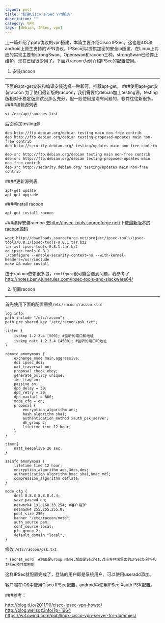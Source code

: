 ```yaml
---
layout: post
title: "搭建Cisco IPSec VPN服务"
description: ""
category: VPN
tags: [debian, IPSec, vpn]
---
```

上一篇介绍了pptp协议的vpn搭建，本篇主要介绍Cisco IPSec，这也是iOS和android上原生支持的VPN协议。IPSec可以提供加密的安全ip隧道，在Linux上对应的实现主要有strongSwan、Openswan和racoon三种。strongSwan已经停止维护，现在已经很少用了。下面以racoon为例介绍IPSec的配置使用。

1. 安装racoon
---
下面的apt-get安装和编译安装选择一种即可，推荐apt-get。
###使用apt-get安装racoon
为了使用最新版的racoon，我们需要给debian加上testing源。testing版相对于稳定版测试没那么充分，但一般使用是没有问题的，软件往往新很多。  
####编辑源列表
	
	vi /etc/apt/sources.list
	
后面添加testing源

    deb http://ftp.debian.org/debian testing main non-free contrib
    deb http://ftp.debian.org/debian testing-proposed-updates main non-free contrib
    deb http://security.debian.org/ testing/updates main non-free contrib
    
    deb-src http://ftp.debian.org/debian testing main non-free contrib
    deb-src http://ftp.debian.org/debian testing-proposed-updates main non-free contrib
    deb-src http://security.debian.org/ testing/updates main non-free contrib
####更新源列表

	apt-get update
	apt-get upgrade
####install racoon
    apt-get install racoon
###编译安装racoon
去<http://ipsec-tools.sourceforge.net/>下载[最新版本的racoon源码](http://sourceforge.net/projects/ipsec-tools/files/latest/download?source=files)

    wget http://downloads.sourceforge.net/project/ipsec-tools/ipsec-tools/0.8.1/ipsec-tools-0.8.1.tar.bz2
    tar xvf ipsec-tools-0.8.1.tar.bz2
    cd ipsec-tools-0.8.1
    ./configure --enable-security-context=no --with-kernel-headers=/usr/include
    make && make install
由于racoon依赖很多包，`configure`很可能会遇到问题，我参考了<http://notes.benv.junerules.com/ipsec-tools-and-slackware64/>
2. 配置racoon
---
首先使用下面的配置替换`/etc/racoon/racoon.conf`
		
	log info;
	path include "/etc/racoon";
	path pre_shared_key "/etc/racoon/psk.txt";
	
	listen {
		isakmp 1.2.3.4 [500]; #监听的端口和地址
		isakmp_natt 1.2.3.4 [4500]; #监听的端口和地址
	}
	
	remote anonymous {
	    exchange_mode main,aggressive;
	    doi ipsec_doi;
	    nat_traversal on;
	    proposal_check obey;
	    generate_policy unique;
	    ike_frag on;
	    passive on;
	    dpd_delay = 30;
	    dpd_retry = 30;
	    dpd_maxfail = 800;
	    mode_cfg = on;
	    proposal {
	        encryption_algorithm aes;
	        hash_algorithm sha1;
	        authentication_method xauth_psk_server;
	        dh_group 2;
	        lifetime time 12 hour;
	    }
	}
	
	timer{
	    natt_keepalive 20 sec;
	}
	
	sainfo anonymous {
	    lifetime time 12 hour;
	    encryption_algorithm aes,3des,des;
	    authentication_algorithm hmac_sha1,hmac_md5;
	    compression_algorithm deflate;
	}
	
	mode_cfg {
	    dns4 8.8.8.8,8.8.4.4;
	    save_passwd on;
	    network4 192.168.33.254; #客户端IP
	    netmask4 255.255.255.0;
	    pool_size 250;
	    banner "/etc/racoon/motd";
	    auth_source pam;
	    conf_source local;
	    pfs_group 2;
	    default_domain "local";
	}
修改 `/etc/racoon/psk.txt`
    * secret_word  #前面是Group Name,后面是Secret,对应客户端里面的IPSec识别符和IPSec预共享密钥
这样IPSec就配置完成了，登陆的用户即是系统用户，可以使用useradd添加。  
客户端在iOS中使用Cisco IPSec配置，android中使用IPSec Xauth PSK配置。
###参考：
<http://blog.ti.io/2011/10/cisco-ipsec-vpn-howto/>  
<http://blog.wellsgz.info/?p=1964>  
<https://w3.owind.com/pub/linux-cisco-vpn-server-for-dummies/>
